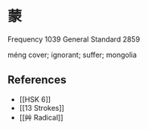 # 蒙
Frequency 1039
General Standard 2859

méng
cover; ignorant; suffer; mongolia

## References
- [[HSK 6]]
- [[13 Strokes]]
- [[艸 Radical]]